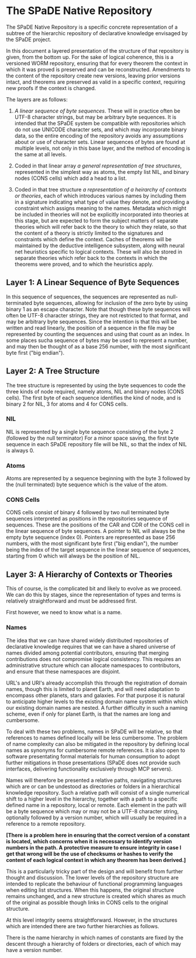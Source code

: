 # The SPaDE Native Repository

The SPaDE Native Repository is a specific concrete representation of a subtree of the hierarchic repository of declarative knowledge envisaged by the SPaDE project.

In this document a layered presentation of the structure of that repository is given, from the bottom up.
For the sake of logical coherence, this is a versioned WORM repository, ensuring that for every theorem the context in which it was proved is preserved and can be reconstructed.
Amendments to the content of the repository create new versions, leaving prior versions intact, and theorems are preserved as valid in a specific context, requiring new proofs if the context is changed.

The layers are as follows:

1. *A linear sequence of byte sequences*.  These will in practice often be UTF-8 character strings, but may be arbitrary byte sequences.  It is intended that the SPaDE system be compatible with repositories which do not use UNICODE character sets, and which may incorporate binary data, so the entire encoding of the repository avoids any assumptions about or use of character sets.
Linear sequences of bytes are found at multiple levels, not only in this base layer, and the method of encoding is the same at all levels.

2. Coded in that linear array *a general representation of tree structures*, represented in the simplest way as atoms, the empty list NIL, and binary nodes (CONS cells) which add a head to a list.

3. Coded in that tree structure *a representation of a heirarchy of contexts or theories*, each of which introduces various names by including them in a signature indicating what type of value they denote, and providing a constraint which assigns meaning to the names.
Metadata which might be included in theories will not be explicitly incorporated into theories at this stage, but are expected to form the subject matters of separate theories which will refer back to the theory to which they relate, so that the content of a theory is strictly limited to the signatures and constraints which define the context.
Caches of theorems will be maintained by the deductive intelligence subsystem, along with neural net heuristics specific to logical contexts.
These will also be stored in separate theories which refer back to the contexts in which the theorems were proved, and to which the heuristics apply.

## Layer 1: A Linear Sequence of Byte Sequences

In this sequence of sequences, the sequences are represented as null-terminated byte sequences, allowing for inclusion of the zero byte by using binary 1 as an escape character.
Note that though these byte sequences will often be UTF-8 character strings, they are not restricted to that format, and may be arbitrary byte sequences.
Since the intention is that this will be written and read linearly, the position of a sequence in the file may be represented by counting the sequences and using that count as an index.
In some places sucha sequence of bytes may be used to represent a number, and may then be thought of as a base 256 number, with the most significant byte first ("big endian").

## Layer 2: A Tree Structure

The tree structure is represented by using the byte sequences to code the three kinds of node required, namely atoms, NIL and binary nodes (CONS cells).
The first byte of each sequence identifies the kind of node, and is binary 2 for NIL, 3 for atoms and 4 for CONS cells.

### NIL

NIL is represented by a single byte sequence consisting of the byte 2 (followed by the null terminator)
For a minor space saving, the first byte sequence in each SPaDE repository file will be NIL, so that the index of NIL is always 0.

### Atoms

Atoms are represented by a sequence beginning with the byte 3 followed by the (null terminated) byte sequence which is the value of the atom.

### CONS Cells

CONS cells consist of binary 4 followed by two null terminated byte sequences interpreted as positions in the repositories sequence of sequences.
These are the positions of the CAR and CDR of the CONS cell in the linear sequence of byte sequences.
A pointer to NIL will always be the empty byte sequence (index 0).
Pointers are represented as base 256 numbers, with the most significant byte first ("big endian"), the number being the index of the target sequence in the linear sequence of sequences, starting from 0 which will always be the position of NIL.

## Layer 3: A Hierarchy of Contexts or Theories

This of course, is the complicated bit and likely to evolve as we proceed.
We can do this by stages, since the representation of types and terms is relatively straightforward and must be addressed first.

First however, we need to know what is a name.

### Names

The idea that we can have shared widely distributed repositories of declarative knowledge requires that we can have a shared universe of names divided among potential contributors, ensuring that merging contributions does not compromise logical consistency.
This requires an administrative structure which can allocate namespaces to contributors, and ensure that these namespaces are disjoint.

URL's and URI's already accomplish this through the registration of domain names, though this is limited to planet Earth, and will need adaptation to encompass other planets, stars and galaxies.
For that purpose it is natural to anticipate higher levels to the existing domain name system within which our existing domain names are nested.
A further difficulty in such a naming scheme, even if only for planet Earth, is that the names are long and cumbersome.

To deal with these two problems, names in SPaDE will be relative, so that references to names defined locally will be less cumbersome.
The problem of name complexity can also be mitigated in the repository by defining local names as synonyms for cumbersome remote references.
It is also open to software presentating formal materials for human consumption to adopt further mitigations in those presentations (SPaDE does not provide such interfaces, delivering functionality exclusively through MCP servers).

Names will therefore be presented a relative paths, navigating structures which are or can be undestood as directories or folders in a hierarchical knowledge repository.
Such a relative path will consist of a single numerical shift to a higher level in the hierarchy, together with a path to a specific defined name in a repository, local or remote.
Each element in the path will be a byte sequence which may or may not be a UTF-8 character string, optionally followed by a version number, which will usually be required in a reference to a remote repository.

**[There is a problem here in ensuring that the correct version of a constant is located, which concerns when it is necessary to identify version numbers in the path.
A protective measure to ensure integrity in case I get that wrong will be the use of checksums or hashes to verify the content of each logical context in which any theorem has been derived.]**

This is a particularly tricky part of the design and will benefit from further thought and discussion.
The lower levels of the repository structure are intended to replicate the behaviour of functional programming languages when editing list structures.
When this happens, the original structure remains unchanged, and a new structure is created which shares as much of the original as possible though links in CONS cells to the original structure.

At this level integrity seems straightforward.
However, in the structures which are intended there are two further hierarchies as follows.

There is the name hierarchy in which names of constants are fixed by the descent through a hierarchy of folders or directories, each of which may have a version number.
